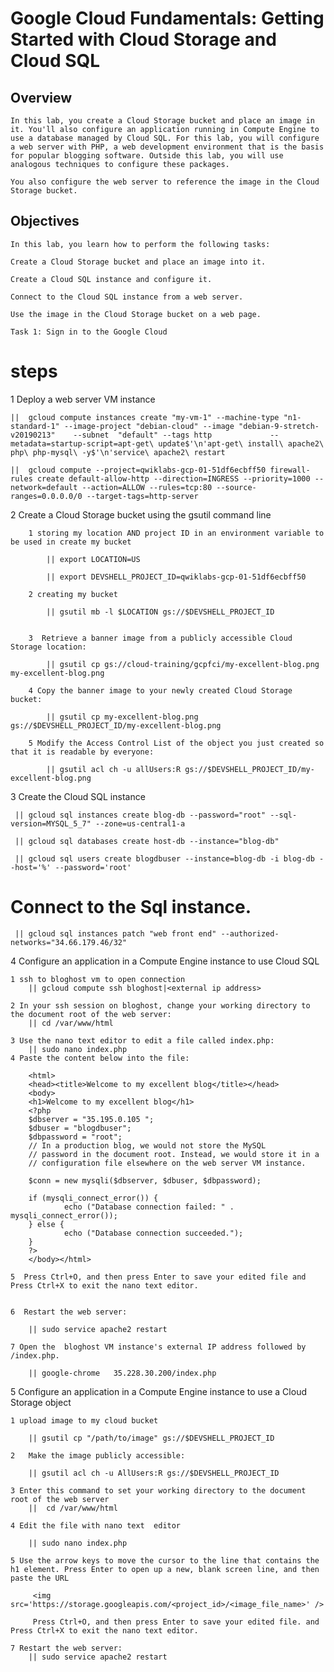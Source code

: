 # Google Cloud Fundamentals: Getting Started with Cloud Storage and Cloud SQL

## Overview
    In this lab, you create a Cloud Storage bucket and place an image in it. You'll also configure an application running in Compute Engine to use a database managed by Cloud SQL. For this lab, you will configure a web server with PHP, a web development environment that is the basis for popular blogging software. Outside this lab, you will use analogous techniques to configure these packages.

    You also configure the web server to reference the image in the Cloud Storage bucket.

## Objectives
    In this lab, you learn how to perform the following tasks:

    Create a Cloud Storage bucket and place an image into it.

    Create a Cloud SQL instance and configure it.

    Connect to the Cloud SQL instance from a web server.

    Use the image in the Cloud Storage bucket on a web page.

    Task 1: Sign in to the Google Cloud 

# steps

 1  Deploy a web server VM instance
    
    ||  gcloud compute instances create "my-vm-1" --machine-type "n1-standard-1" --image-project "debian-cloud" --image "debian-9-stretch-v20190213"    --subnet  "default" --tags http             --metadata=startup-script=apt-get\ update$'\n'apt-get\ install\ apache2\ php\ php-mysql\ -y$'\n'service\ apache2\ restart

    ||  gcloud compute --project=qwiklabs-gcp-01-51df6ecbff50 firewall-rules create default-allow-http --direction=INGRESS --priority=1000 --network=default --action=ALLOW --rules=tcp:80 --source-ranges=0.0.0.0/0 --target-tags=http-server

 2  Create a Cloud Storage bucket using the gsutil command line

        1 storing my location AND project ID in an environment variable to be used in create my bucket

            || export LOCATION=US

            || export DEVSHELL_PROJECT_ID=qwiklabs-gcp-01-51df6ecbff50

        2 creating my bucket

            || gsutil mb -l $LOCATION gs://$DEVSHELL_PROJECT_ID


        3  Retrieve a banner image from a publicly accessible Cloud Storage location:

            || gsutil cp gs://cloud-training/gcpfci/my-excellent-blog.png my-excellent-blog.png

        4 Copy the banner image to your newly created Cloud Storage bucket:

            || gsutil cp my-excellent-blog.png gs://$DEVSHELL_PROJECT_ID/my-excellent-blog.png

        5 Modify the Access Control List of the object you just created so that it is readable by everyone:

            || gsutil acl ch -u allUsers:R gs://$DEVSHELL_PROJECT_ID/my-excellent-blog.png

 3 Create the Cloud SQL instance
    
     || gcloud sql instances create blog-db --password="root" --sql-version=MYSQL_5_7" --zone=us-central1-a

     || gcloud sql databases create host-db --instance="blog-db"

     || gcloud sql users create blogdbuser --instance=blog-db -i blog-db --host='%' --password='root'

   # Connect to the Sql instance.

     || gcloud sql instances patch "web front end" --authorized-networks="34.66.179.46/32" 


4 Configure an application in a Compute Engine instance to use Cloud SQL

    1 ssh to bloghost vm to open connection
        || gcloud compute ssh bloghost|<external ip address>
    
    2 In your ssh session on bloghost, change your working directory to the document root of the web server:
        || cd /var/www/html
    
    3 Use the nano text editor to edit a file called index.php:
        || sudo nano index.php
    4 Paste the content below into the file:

        <html>
        <head><title>Welcome to my excellent blog</title></head>
        <body>
        <h1>Welcome to my excellent blog</h1>
        <?php
        $dbserver = "35.195.0.105 ";
        $dbuser = "blogdbuser";
        $dbpassword = "root";
        // In a production blog, we would not store the MySQL
        // password in the document root. Instead, we would store it in a
        // configuration file elsewhere on the web server VM instance.

        $conn = new mysqli($dbserver, $dbuser, $dbpassword);

        if (mysqli_connect_error()) {
                echo ("Database connection failed: " . mysqli_connect_error());
        } else {
                echo ("Database connection succeeded.");
        }
        ?>
        </body></html>

    5  Press Ctrl+O, and then press Enter to save your edited file and Press Ctrl+X to exit the nano text editor.


    6  Restart the web server:

        || sudo service apache2 restart

    7 Open the  bloghost VM instance's external IP address followed by /index.php. 
     
        || google-chrome   35.228.30.200/index.php
    

5  Configure an application in a Compute Engine instance to use a Cloud Storage object


    1 upload image to my cloud bucket

        || gsutil cp "/path/to/image" gs://$DEVSHELL_PROJECT_ID

    2   Make the image publicly accessible:

        || gsutil acl ch -u AllUsers:R gs://$DEVSHELL_PROJECT_ID

    3 Enter this command to set your working directory to the document root of the web server
        ||  cd /var/www/html

    4 Edit the file with nano text  editor

        || sudo nano index.php

    5 Use the arrow keys to move the cursor to the line that contains the h1 element. Press Enter to open up a new, blank screen line, and then paste the URL 

         <img src='https://storage.googleapis.com/<project_id>/<image_file_name>' />

         Press Ctrl+O, and then press Enter to save your edited file. and Press Ctrl+X to exit the nano text editor.   

    7 Restart the web server:  
        || sudo service apache2 restart


